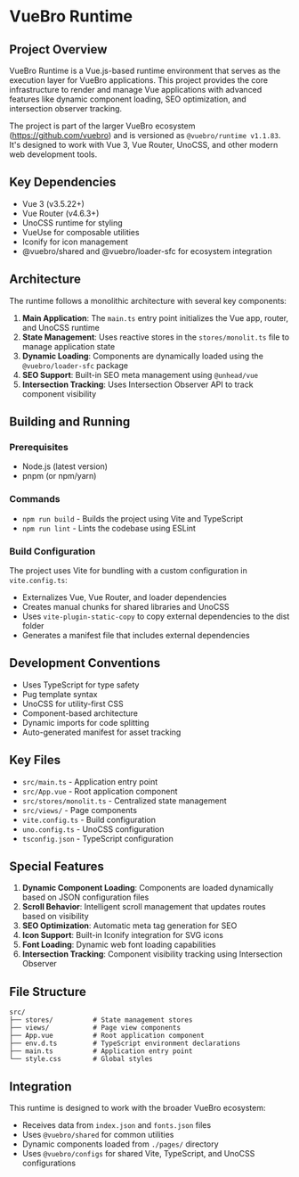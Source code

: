 # VueBro Runtime

## Project Overview

VueBro Runtime is a Vue.js-based runtime environment that serves as the execution layer for VueBro applications. This project provides the core infrastructure to render and manage Vue applications with advanced features like dynamic component loading, SEO optimization, and intersection observer tracking.

The project is part of the larger VueBro ecosystem (https://github.com/vuebro) and is versioned as `@vuebro/runtime v1.1.83`. It's designed to work with Vue 3, Vue Router, UnoCSS, and other modern web development tools.

## Key Dependencies

- Vue 3 (v3.5.22+)
- Vue Router (v4.6.3+)
- UnoCSS runtime for styling
- VueUse for composable utilities
- Iconify for icon management
- @vuebro/shared and @vuebro/loader-sfc for ecosystem integration

## Architecture

The runtime follows a monolithic architecture with several key components:

1. **Main Application**: The `main.ts` entry point initializes the Vue app, router, and UnoCSS runtime
2. **State Management**: Uses reactive stores in the `stores/monolit.ts` file to manage application state
3. **Dynamic Loading**: Components are dynamically loaded using the `@vuebro/loader-sfc` package
4. **SEO Support**: Built-in SEO meta management using `@unhead/vue`
5. **Intersection Tracking**: Uses Intersection Observer API to track component visibility

## Building and Running

### Prerequisites

- Node.js (latest version)
- pnpm (or npm/yarn)

### Commands

- `npm run build` - Builds the project using Vite and TypeScript
- `npm run lint` - Lints the codebase using ESLint

### Build Configuration

The project uses Vite for bundling with a custom configuration in `vite.config.ts`:

- Externalizes Vue, Vue Router, and loader dependencies
- Creates manual chunks for shared libraries and UnoCSS
- Uses `vite-plugin-static-copy` to copy external dependencies to the dist folder
- Generates a manifest file that includes external dependencies

## Development Conventions

- Uses TypeScript for type safety
- Pug template syntax
- UnoCSS for utility-first CSS
- Component-based architecture
- Dynamic imports for code splitting
- Auto-generated manifest for asset tracking

## Key Files

- `src/main.ts` - Application entry point
- `src/App.vue` - Root application component
- `src/stores/monolit.ts` - Centralized state management
- `src/views/` - Page components
- `vite.config.ts` - Build configuration
- `uno.config.ts` - UnoCSS configuration
- `tsconfig.json` - TypeScript configuration

## Special Features

1. **Dynamic Component Loading**: Components are loaded dynamically based on JSON configuration files
2. **Scroll Behavior**: Intelligent scroll management that updates routes based on visibility
3. **SEO Optimization**: Automatic meta tag generation for SEO
4. **Icon Support**: Built-in Iconify integration for SVG icons
5. **Font Loading**: Dynamic web font loading capabilities
6. **Intersection Tracking**: Component visibility tracking using Intersection Observer

## File Structure

```text
src/
├── stores/          # State management stores
├── views/           # Page view components
├── App.vue          # Root application component
├── env.d.ts         # TypeScript environment declarations
├── main.ts          # Application entry point
└── style.css        # Global styles
```

## Integration

This runtime is designed to work with the broader VueBro ecosystem:

- Receives data from `index.json` and `fonts.json` files
- Uses `@vuebro/shared` for common utilities
- Dynamic components loaded from `./pages/` directory
- Uses `@vuebro/configs` for shared Vite, TypeScript, and UnoCSS configurations
